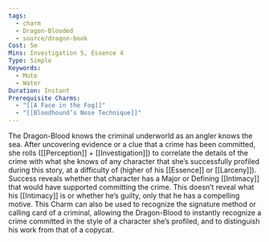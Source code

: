 ```yaml
---
tags:
  - charm
  - Dragon-Blooded
  - source/dragon-book
Cost: 5m
Mins: Investigation 5, Essence 4
Type: Simple
Keywords:
  - Mute
  - Water
Duration: Instant
Prerequisite Charms:
  - "[[A Face in the Fog]]"
  - "[[Bloodhound’s Nose Technique]]"
---
```

The Dragon-Blood knows the criminal underworld as an angler knows the sea. After uncovering evidence or a clue that a crime has been committed, she rolls ([[Perception]] + [[Investigation]]) to correlate the details of the crime with what she knows of any character that she’s successfully profiled during this story, at a difficulty of (higher of his [[Essence]] or [[Larceny]]). Success reveals whether that character has a Major or Defining [[Intimacy]] that would have supported committing the crime. This doesn’t reveal what his [[Intimacy]] is or whether he’s guilty, only that he has a compelling motive. This Charm can also be used to recognize the signature method or calling card of a criminal, allowing the Dragon-Blood to instantly recognize a crime committed in the style of a character she’s profiled, and to distinguish his work from that of a copycat.